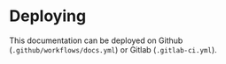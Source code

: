 # Deploying
This documentation can be deployed on Github (`.github/workflows/docs.yml`) or Gitlab (`.gitlab-ci.yml`).


